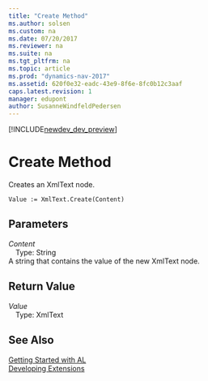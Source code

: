 ```yaml
---
title: "Create Method"
ms.author: solsen
ms.custom: na
ms.date: 07/20/2017
ms.reviewer: na
ms.suite: na
ms.tgt_pltfrm: na
ms.topic: article
ms.prod: "dynamics-nav-2017"
ms.assetid: 620f0e32-eadc-43e9-8f6e-8fc0b12c3aaf
caps.latest.revision: 1
manager: edupont
author: SusanneWindfeldPedersen
---
```


[!INCLUDE[newdev_dev_preview](../includes/newdev_dev_preview.md)]

# Create Method
Creates an XmlText node.  
```  
Value := XmlText.Create(Content)  
```  
## Parameters
*Content*    
&emsp;Type: String  
A string that contains the value of the new XmlText node.  
  
## Return Value
*Value*  
&emsp;Type: XmlText  
  
## See Also
[Getting Started with AL](../devenv-get-started.md)  
[Developing Extensions](../devenv-dev-overview.md)  
